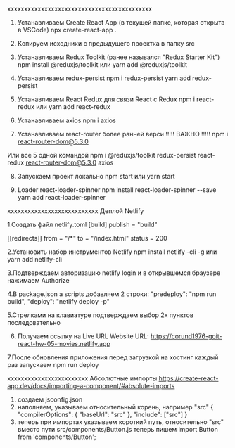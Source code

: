 ххххххххххххххххххххххххххххххххххххххххххх

1. Устанавливаем Create React App (в текущей папке, которая открыта в VSCode)
   npx create-react-app .

2. Копируем исходники с предыдущего проектка в папку src

3. Устанавливаем Redux Toolkit (ранее назывался "Redux Starter Kit")
   npm install @reduxjs/toolkit или
   yarn add @reduxjs/toolkit

4. Устанавливаем redux-persist
   npm i redux-persist
   yarn add redux-persist

5. Устанавливаем React Redux для связи React с Redux
   npm i react-redux или
   yarn add react-redux

6. Устанавливаем axios
   npm i axios

7. Устанавливаем react-router более ранней верси !!!!! ВАЖНО !!!!!
   npm i react-router-dom@5.3.0

Или все 5 одной командой
npm i @reduxjs/toolkit redux-persist react-redux react-router-dom@5.3.0 axios

8.  Запускаем проект локально
    npm start или
    yarn start

9.  Loader react-loader-spinner
    npm install react-loader-spinner --save
    yarn add react-loader-spinner

xxxxxxxxxxxxxxxxxxxxxxxxxxx
Деплой Netlify

1.Создать файл netlify.toml
[build]
publish = "build"

[[redirects]]
from = "/\*"
to = "/index.html"
status = 200

2.Установить набор инструментов Netlify
npm install netlify -cli -g или
yarn add netlify-cli

3.Подтверждаем авторизацию
netlify login
и в открывшемся браузере нажимаем Authorize

4.В package.json а scripts добавляем 2 строки:
"predeploy": "npm run build",
"deploy": "netlify deploy -p"

5.Стрелками на клавиатуре подтверждаем выбор
2х пунктов последовательно

6. Получаем ссылку на Live URL
   Website URL: https://corund1976-goit-react-hw-05-movies.netlify.app

7.После обновления приложения перед загрузкой на хостинг
каждый раз запускаем
npm run deploy

хххххххххххххххххххххххх
Абсолютные импорты
https://create-react-app.dev/docs/importing-a-component/#absolute-imports

1. создаем jsconfig.json
2. наполняем, указываем относительный корень, например "src"
   {
   "compilerOptions": {
   "baseUrl": "src"
   },
   "include": ["src"]
   }
3. теперь при импортах указываем короткий путь,
   относительно "src"
   вместо пути src/components/Button.js теперь пишем
   import Button from 'components/Button';
